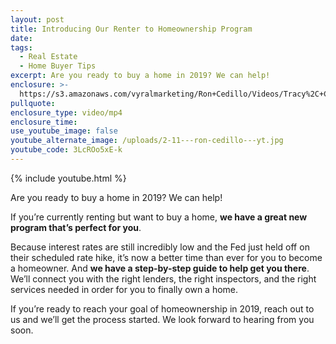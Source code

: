 ```yaml
---
layout: post
title: Introducing Our Renter to Homeownership Program
date:
tags:
  - Real Estate
  - Home Buyer Tips
excerpt: Are you ready to buy a home in 2019? We can help!
enclosure: >-
  https://s3.amazonaws.com/vyralmarketing/Ron+Cedillo/Videos/Tracy%2C+CA+Real+Estate+-+Introducing+Our+Renter+to+Homeownership+Program.mp4
pullquote:
enclosure_type: video/mp4
enclosure_time:
use_youtube_image: false
youtube_alternate_image: /uploads/2-11---ron-cedillo---yt.jpg
youtube_code: 3LcROo5xE-k
---
```


{% include youtube.html %}

Are you ready to buy a home in 2019? We can help!

If you’re currently renting but want to buy a home, **we have a great new program that’s perfect for you**.

Because interest rates are still incredibly low and the Fed just held off on their scheduled rate hike, it’s now a better time than ever for you to become a homeowner. And **we have a step-by-step guide to help get you there**. We’ll connect you with the right lenders, the right inspectors, and the right services needed in order for you to finally own a home.

If you’re ready to reach your goal of homeownership in 2019, reach out to us and we’ll get the process started. We look forward to hearing from you soon.